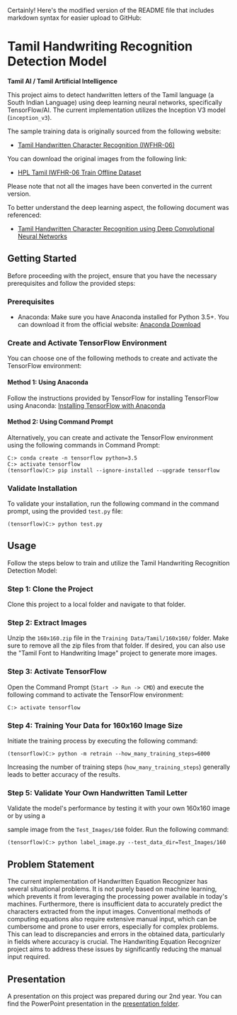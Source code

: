 Certainly! Here's the modified version of the README file that includes markdown syntax for easier upload to GitHub:

# Tamil Handwriting Recognition Detection Model

**Tamil AI / Tamil Artificial Intelligence**

This project aims to detect handwritten letters of the Tamil language (a South Indian Language) using deep learning neural networks, specifically TensorFlow/AI. The current implementation utilizes the Inception V3 model (`inception_v3`).

The sample training data is originally sourced from the following website:
- [Tamil Handwritten Character Recognition (IWFHR-06)](http://shiftleft.com/mirrors/www.hpl.hp.com/india/research/penhw-resources/tamil-iwfhr06-train.html)

You can download the original images from the following link:
- [HPL Tamil IWFHR-06 Train Offline Dataset](http://shiftleft.com/mirrors/www.hpl.hp.com/india/research/penhw-resources/hpl-tamil-iwfhr06-train-offline.tar.gz)

Please note that not all the images have been converted in the current version.

To better understand the deep learning aspect, the following document was referenced:
- [Tamil Handwritten Character Recognition using Deep Convolutional Neural Networks](https://web.media.mit.edu/~sra/tamil_cnn.pdf)

## Getting Started

Before proceeding with the project, ensure that you have the necessary prerequisites and follow the provided steps:

### Prerequisites

- Anaconda: Make sure you have Anaconda installed for Python 3.5+. You can download it from the official website: [Anaconda Download](https://www.anaconda.com/download/)

### Create and Activate TensorFlow Environment

You can choose one of the following methods to create and activate the TensorFlow environment:

#### Method 1: Using Anaconda

Follow the instructions provided by TensorFlow for installing TensorFlow using Anaconda: [Installing TensorFlow with Anaconda](https://www.tensorflow.org/install/install_windows#installing_with_anaconda)

#### Method 2: Using Command Prompt

Alternatively, you can create and activate the TensorFlow environment using the following commands in Command Prompt:

```shell
C:> conda create -n tensorflow python=3.5
C:> activate tensorflow
(tensorflow)C:> pip install --ignore-installed --upgrade tensorflow
```

### Validate Installation

To validate your installation, run the following command in the command prompt, using the provided `test.py` file:

```shell
(tensorflow)C:> python test.py
```

## Usage

Follow the steps below to train and utilize the Tamil Handwriting Recognition Detection Model:

### Step 1: Clone the Project

Clone this project to a local folder and navigate to that folder.

### Step 2: Extract Images

Unzip the `160x160.zip` file in the `Training Data/Tamil/160x160/` folder. Make sure to remove all the zip files from that folder. If desired, you can also use the "Tamil Font to Handwriting Image" project to generate more images.

### Step 3: Activate TensorFlow

Open the Command Prompt (`Start -> Run -> CMD`) and execute the following command to activate the TensorFlow environment:

```shell
C:> activate tensorflow
```

### Step 4: Training Your Data for 160x160 Image Size

Initiate the training process by executing the following command:

```shell
(tensorflow)C:> python -m retrain --how_many_training_steps=6000
```

Increasing the number of training steps (`how_many_training_steps`) generally leads to better accuracy of the results.

### Step 5: Validate Your Own Handwritten Tamil Letter

Validate the model's performance by testing it with your own 160x160 image or by using a

 sample image from the `Test_Images/160` folder. Run the following command:

```shell
(tensorflow)C:> python label_image.py --test_data_dir=Test_Images/160
```

## Problem Statement

The current implementation of Handwritten Equation Recognizer has several situational problems. It is not purely based on machine learning, which prevents it from leveraging the processing power available in today's machines. Furthermore, there is insufficient data to accurately predict the characters extracted from the input images. Conventional methods of computing equations also require extensive manual input, which can be cumbersome and prone to user errors, especially for complex problems. This can lead to discrepancies and errors in the obtained data, particularly in fields where accuracy is crucial. The Handwriting Equation Recognizer project aims to address these issues by significantly reducing the manual input required.

## Presentation

A presentation on this project was prepared during our 2nd year. You can find the PowerPoint presentation in the [presentation folder](./presentation).
